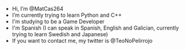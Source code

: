 - Hi, I’m @MatCas264
- I’m currently trying to learn Python and C++
- I'm studying to be a Game Developer
- I'm Spanish (I can speak in Spanish, English and Galician, currently trying to learn Swedish and Japanese)
- If you want to contact me, my twitter is @TeoNoPelirrojo
